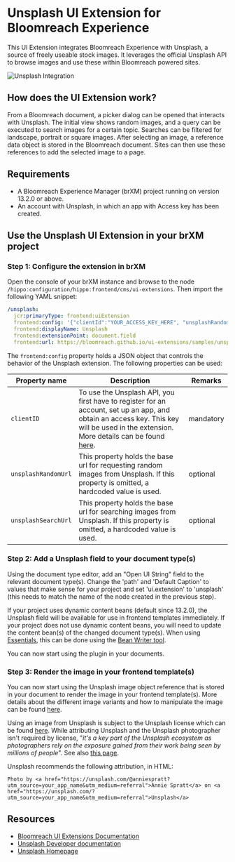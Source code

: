 # Unsplash UI Extension for Bloomreach Experience

This UI Extension integrates Bloomreach Experience with Unsplash, a source of freely useable stock images. It leverages the official Unsplash API to browse images and use these within Bloomreach powered sites.

![Unsplash Integration](unsplash.gif)

## How does the UI Extension work?

From a Bloomreach document, a picker dialog can be opened that interacts with Unsplash. The initial view shows random images, and a query can be executed to search images for a certain topic. Searches can be filtered for landscape, portrait or square images. After selecting an image, a reference data object is stored in the Bloomreach document. Sites can then use these references to add the selected image to a page.

## Requirements

- A Bloomreach Experience Manager (brXM) project running on version 13.2.0 or above.
- An account with Unsplash, in which an app with Access key has been created.

## Use the Unsplash UI Extension in your brXM project

### Step 1: Configure the extension in brXM

Open the console of your brXM instance and browse to the node `/hippo:configuration/hippo:frontend/cms/ui-extensions`. Then import the following YAML snippet:

```yaml
/unsplash:
  jcr:primaryType: frontend:uiExtension
  frontend:config: '{"clientId":"YOUR_ACCESS_KEY_HERE", "unsplashRandomUrl":"https://api.unsplash.com/photos/random","unsplashSearchUrl":"https://api.unsplash.com/search/photos"}'
  frontend:displayName: Unsplash
  frontend:extensionPoint: document.field
  frontend:url: https://bloomreach.github.io/ui-extensions/samples/unsplash/
```

The `frontend:config` property holds a JSON object that controls the behavior of the Unsplash extension. The following properties can be used:

| Property name | Description | Remarks |
|---------------|-------------|---------|
| `clientID` | To use the Unsplash API, you first have to register for an account, set up an app, and obtain an access key. This key will be used in the extension. More details can be found [here](https://unsplash.com/documentation#getting-started).| mandatory |
| `unsplashRandomUrl` | This property holds the base url for requesting random images from Unsplash. If this property is omitted, a hardcoded value is used. | optional |
| `unsplashSearchUrl` | This property holds the base url for searching images from Unsplash. If this property is omitted, a hardcoded value is used. | optional |

### Step 2: Add a Unsplash field to your document type(s)

Using the document type editor, add an "Open UI String" field to the relevant document type(s). Change the 'path' and 'Default Caption' to values that make sense for your project and set 'ui.extension' to 'unsplash' (this needs to match the name of the node created in the previous step).

If your project uses dynamic content beans (default since 13.2.0), the Unsplash field will be available for use in frontend templates immediately. If your project does not use dynamic content beans, you will need to update the content bean(s) of the changed document type(s). When using [Essentials](https://documentation.bloomreach.com/library/setup/introduction.html), this can be done using the [Bean Writer tool](https://documentation.bloomreach.com/library/setup/development-tools.html#beanwriter).

You can now start using the plugin in your documents.

### Step 3: Render the image in your frontend template(s)

You can now start using the Unsplash image object reference that is stored in your document to render the image in your frontend template(s). More details about the different image variants and how to manipulate the image can be found [here](https://unsplash.com/documentation#dynamically-resizable-images).

Using an image from Unsplash is subject to the Unsplash license which can be found [here](https://unsplash.com/license). While attributing Unsplash and the Unsplash photographer isn't required by license, "_it's a key part of the Unsplash ecosystem as photographers rely on the exposure gained from their work being seen by millions of people_". See also [this page](https://help.unsplash.com/en/articles/2511315-guideline-attribution).

Unsplash recommends the following attribution, in HTML:

`Photo by <a href="https://unsplash.com/@anniespratt?utm_source=your_app_name&utm_medium=referral">Annie Spratt</a> on <a href="https://unsplash.com/?utm_source=your_app_name&utm_medium=referral">Unsplash</a>`

## Resources

- [Bloomreach UI Extensions Documentation](https://documentation.bloomreach.com/library/concepts/open-ui/introduction.html)
- [Unsplash Developer documentation](https://unsplash.com/developers)
- [Unsplash Homepage](https://unsplash.com/)
